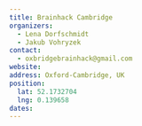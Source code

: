 ```yaml
---
title: Brainhack Cambridge
organizers: 
  - Lena Dorfschmidt
  - Jakub Vohryzek
contact:
  - oxbridgebrainhack@gmail.com
website: 
address: Oxford-Cambridge, UK
position:
  lat: 52.1732704
  lng: 0.139658
dates:
---
```

